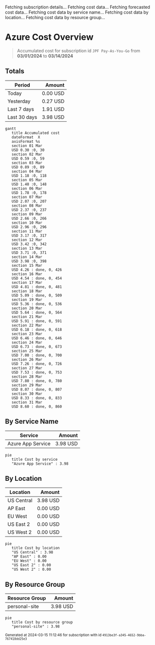 Fetching subscription details...
Fetching cost data...
Fetching forecasted cost data...
Fetching cost data by service name...
Fetching cost data by location...
Fetching cost data by resource group...
# Azure Cost Overview

> Accumulated cost for subscription id `JPF Pay-As-You-Go` from **03/01/2024** to **03/14/2024**

## Totals

|Period|Amount|
|---|---:|
|Today|0.00 USD|
|Yesterday|0.27 USD|
|Last 7 days|1.91 USD|
|Last 30 days|3.98 USD|

```mermaid
gantt
   title Accumulated cost
   dateFormat  X
   axisFormat %s
   section 01 Mar
   USD 0.30 :0, 30
   section 02 Mar
   USD 0.59 :0, 59
   section 03 Mar
   USD 0.89 :0, 89
   section 04 Mar
   USD 1.18 :0, 118
   section 05 Mar
   USD 1.48 :0, 148
   section 06 Mar
   USD 1.78 :0, 178
   section 07 Mar
   USD 2.07 :0, 207
   section 08 Mar
   USD 2.37 :0, 237
   section 09 Mar
   USD 2.66 :0, 266
   section 10 Mar
   USD 2.96 :0, 296
   section 11 Mar
   USD 3.17 :0, 317
   section 12 Mar
   USD 3.42 :0, 342
   section 13 Mar
   USD 3.71 :0, 371
   section 14 Mar
   USD 3.98 :0, 398
   section 15 Mar
   USD 4.26 : done, 0, 426
   section 16 Mar
   USD 4.54 : done, 0, 454
   section 17 Mar
   USD 4.81 : done, 0, 481
   section 18 Mar
   USD 5.09 : done, 0, 509
   section 19 Mar
   USD 5.36 : done, 0, 536
   section 20 Mar
   USD 5.64 : done, 0, 564
   section 21 Mar
   USD 5.91 : done, 0, 591
   section 22 Mar
   USD 6.18 : done, 0, 618
   section 23 Mar
   USD 6.46 : done, 0, 646
   section 24 Mar
   USD 6.73 : done, 0, 673
   section 25 Mar
   USD 7.00 : done, 0, 700
   section 26 Mar
   USD 7.26 : done, 0, 726
   section 27 Mar
   USD 7.53 : done, 0, 753
   section 28 Mar
   USD 7.80 : done, 0, 780
   section 29 Mar
   USD 8.07 : done, 0, 807
   section 30 Mar
   USD 8.33 : done, 0, 833
   section 31 Mar
   USD 8.60 : done, 0, 860
```

## By Service Name

|Service|Amount|
|---|---:|
|Azure App Service|3.98 USD|

```mermaid
pie
   title Cost by service
   "Azure App Service" : 3.98
```

## By Location

|Location|Amount|
|---|---:|
|US Central|3.98 USD|
|AP East|0.00 USD|
|EU West|0.00 USD|
|US East 2|0.00 USD|
|US West 2|0.00 USD|

```mermaid
pie
   title Cost by location
   "US Central" : 3.98
   "AP East" : 0.00
   "EU West" : 0.00
   "US East 2" : 0.00
   "US West 2" : 0.00
```

## By Resource Group

|Resource Group|Amount|
|---|---:|
|personal-site|3.98 USD|

```mermaid
pie
   title Cost by resource group
   "personal-site" : 3.98
```

<sup>Generated at 2024-03-15 11:12:46 for subscription with id `4913be3f-a345-4652-9bba-767418dd25e3`</sup>

